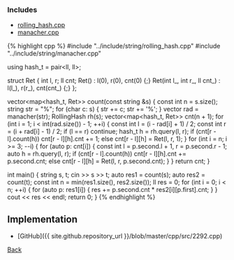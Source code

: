 ### Includes

- [rolling_hash.cpp](../include/string/rolling_hash)
- [manacher.cpp](../include/string/manacher)

{% highlight cpp %}
#include "../include/string/rolling_hash.cpp"
#include "../include/string/manacher.cpp"

using hash_t = pair<ll, ll>;

struct Ret {
  int l, r;
  ll cnt;
  Ret() : l(0), r(0), cnt(0) {;}
  Ret(int l_, int r_, ll cnt_) : l(l_), r(r_), cnt(cnt_) {;}
};

vector<map<hash_t, Ret>> count(const string &s) {
  const int n = s.size();
  string str = "%";
  for (char c: s) { str += c; str += '%'; }
  vector<int> rad = manacher(str);
  RollingHash rh(s);
  vector<map<hash_t, Ret>> cnt(n + 1);
  for (int i = 1; i < int(rad.size()) - 1; ++i) {
    const int l = (i - rad[i] + 1) / 2;
    const int r = (i + rad[i] - 1) / 2;
    if (l == r) continue;
    hash_t h = rh.query(l, r);
    if (cnt[r - l].count(h)) cnt[r - l][h].cnt += 1;
    else cnt[r - l][h] = Ret(l, r, 1);
  }
  for (int i = n; i >= 3; --i) {
    for (auto p: cnt[i]) {
      const int l = p.second.l + 1, r = p.second.r - 1;
      auto h = rh.query(l, r);
      if (cnt[r - l].count(h)) cnt[r - l][h].cnt += p.second.cnt;
      else cnt[r - l][h] = Ret(l, r, p.second.cnt);
    }
  }
  return cnt;
}

int main() {
  string s, t;
  cin >> s >> t;
  auto res1 = count(s);
  auto res2 = count(t);
  const int n = min(res1.size(), res2.size());
  ll res = 0;
  for (int i = 0; i < n; ++i) {
    for (auto p: res1[i]) {
      res += p.second.cnt * res2[i][p.first].cnt;
    }
  }
  cout << res << endl;
  return 0;
}
{% endhighlight %}

## Implementation

- [GitHub]({{ site.github.repository_url }}/blob/master/cpp/src/2292.cpp)

[Back](..)
